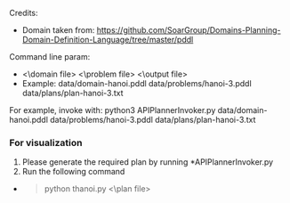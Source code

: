 Credits:
- Domain taken from:
  https://github.com/SoarGroup/Domains-Planning-Domain-Definition-Language/tree/master/pddl

Command line param:
 - <\domain file> <\problem file> <\output file>
 - Example: data/domain-hanoi.pddl data/problems/hanoi-3.pddl data/plans/plan-hanoi-3.txt

For example, invoke with:
python3 APIPlannerInvoker.py data/domain-hanoi.pddl data/problems/hanoi-3.pddl data/plans/plan-hanoi-3.txt

### For visualization

1. Please generate the required plan by running *APIPlannerInvoker.py
2. Run the following command 
- > python thanoi.py <\plan file>
